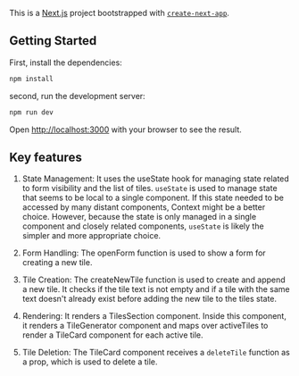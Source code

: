 This is a [Next.js](https://nextjs.org/) project bootstrapped with [`create-next-app`](https://github.com/vercel/next.js/tree/canary/packages/create-next-app).

## Getting Started

First, install the dependencies:

```bash
npm install
```

second, run the development server:

```bash
npm run dev
```

Open [http://localhost:3000](http://localhost:3000) with your browser to see the result.

## Key features

1. State Management: It uses the useState hook for managing state related to form visibility and the list of tiles. `useState` is used to manage state that seems to be local to a single component. If this state needed to be accessed by many distant components, Context might be a better choice. However, because the state is only managed in a single component and closely related components, `useState` is likely the simpler and more appropriate choice.

2. Form Handling: The openForm function is used to show a form for creating a new tile.

3. Tile Creation: The createNewTile function is used to create and append a new tile. It checks if the tile text is not empty and if a tile with the same text doesn't already exist before adding the new tile to the tiles state.

4. Rendering: It renders a TilesSection component. Inside this component, it renders a TileGenerator component and maps over activeTiles to render a TileCard component for each active tile.

5. Tile Deletion: The TileCard component receives a `deleteTile` function as a prop, which is used to delete a tile.
